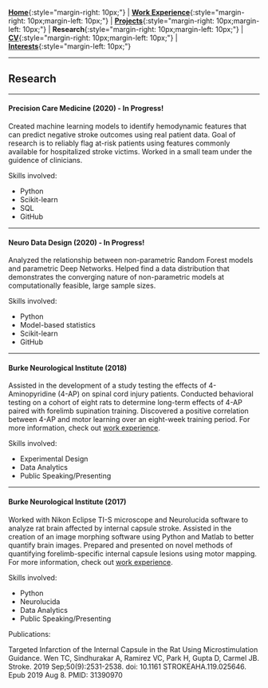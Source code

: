[**Home**](http://michaelainsworth.me){:style="margin-right: 10px;"}
|
[**Work Experience**](http://michaelainsworth.me/workExperience){:style="margin-right: 10px;margin-left: 10px;"}
|
[**Projects**](http://michaelainsworth.me/projects){:style="margin-right: 10px;margin-left: 10px;"}
|
**Research**{:style="margin-right: 10px;margin-left: 10px;"}
|
[**CV**](http://michaelainsworth.me/aboutMe){:style="margin-right: 10px;margin-left: 10px;"}
|
[**Interests**](http://michaelainsworth.me/interests){:style="margin-left: 10px;"}

___

## Research

___


#### Precision Care Medicine (2020) - In Progress!

Created machine learning models to identify hemodynamic features that can predict negative stroke outcomes using real patient data. Goal of research is to reliably flag at-risk patients using features commonly available for hospitalized stroke victims. Worked in a small team under the guidence of clinicians.

Skills involved:

* Python
* Scikit-learn
* SQL
* GitHub

___


#### Neuro Data Design (2020) - In Progress!

Analyzed the relationship between non-parametric Random Forest models and parametric Deep Networks. Helped find a data distribution that demonstrates the converging nature of non-parametric models at computationally feasible, large sample sizes.

Skills involved:

* Python
* Model-based statistics
* Scikit-learn
* GitHub

___


#### Burke Neurological Institute (2018)

Assisted in the development of a study testing the effects of 4-Aminopyridine (4-AP) on spinal cord injury patients. Conducted behavioral testing on a cohort of eight rats to determine long-term effects of 4-AP paired with forelimb supination training. Discovered a positive correlation between 4-AP and motor learning over an eight-week training period. For more information, check out [work experience](http://michaelainsworth.me/workExperience).

Skills involved:

* Experimental Design
* Data Analytics
* Public Speaking/Presenting

___


#### Burke Neurological Institute (2017)

Worked with Nikon Eclipse TI-S microscope and Neurolucida software to analyze rat brain affected by internal capsule stroke. Assisted in the creation of an image morphing software using Python and Matlab to better quantify brain images. Prepared and presented on novel methods of quantifying forelimb-specific internal capsule lesions using motor mapping. For more information, check out [work experience](http://michaelainsworth.me/workExperience).

Skills involved:

* Python
* Neurolucida
* Data Analytics
* Public Speaking/Presenting

Publications:

Targeted Infarction of the Internal Capsule in the Rat Using Microstimulation Guidance. Wen TC, Sindhurakar A, Ramirez VC, Park H, Gupta D, Carmel JB. Stroke. 2019 Sep;50(9):2531-2538. doi: 10.1161 STROKEAHA.119.025646. Epub 2019 Aug 8. PMID: 31390970

